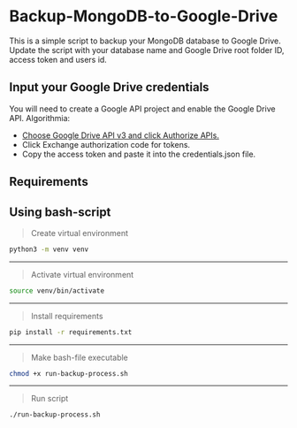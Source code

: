 # Backup-MongoDB-to-Google-Drive

This is a simple script to backup your MongoDB database to Google Drive.
Update the script with your database name and Google Drive root folder ID, access token and users id.

## Input your Google Drive credentials

You will need to create a Google API project and enable the Google Drive API. 
Algorithmia: 
* [Choose Google Drive API v3 and click Authorize APIs.](https://developers.google.com/oauthplayground/)
* Click Exchange authorization code for tokens.
* Copy the access token and paste it into the credentials.json file.

## Requirements

## Using bash-script

> Create virtual environment
```bash
python3 -m venv venv
```
- - - -

> Activate virtual environment
```bash
source venv/bin/activate
```

- - - -
> Install requirements
```bash
pip install -r requirements.txt
```

- - - - 
> Make bash-file executable
```bash
chmod +x run-backup-process.sh
```

- - - -
> Run script
```bash
./run-backup-process.sh
```